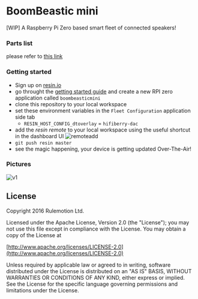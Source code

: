 # BoomBeastic mini
 [WIP] A Raspberry Pi Zero based smart fleet of connected speakers!

### Parts list
please refer to [this link](https://github.com/resin-io-playground/boombeastic/blob/master/docs/BoM.md)

### Getting started
* Sign up on [resin.io](https://dashboard.resin.io/signup)
* go throught the [getting started guide](http://docs.resin.io/raspberrypi/nodejs/getting-started/) and create a new RPI zero application called `boombeasticmini`
* clone this repository to your local workspace
* set these environment variables in the `Fleet Configuration` application side tab
  * `RESIN_HOST_CONFIG_dtoverlay` = `hifiberry-dac`
* add the *resin remote* to your local workspace using the useful shortcut in the dashboard UI ![remoteadd](https://raw.githubusercontent.com/resin-io-playground/boombeastic/master/docs/gitresinremote.png)
* `git push resin master`
* see the magic happening, your device is getting updated Over-The-Air!

### Pictures
![v1](https://raw.githubusercontent.com/resin-io-playground/boombeastic/master/docs/20160712_005947.jpg)

## License

Copyright 2016 Rulemotion Ltd.

Licensed under the Apache License, Version 2.0 (the "License");
you may not use this file except in compliance with the License.
You may obtain a copy of the License at

[http://www.apache.org/licenses/LICENSE-2.0](http://www.apache.org/licenses/LICENSE-2.0)

Unless required by applicable law or agreed to in writing, software
distributed under the License is distributed on an "AS IS" BASIS,
WITHOUT WARRANTIES OR CONDITIONS OF ANY KIND, either express or implied.
See the License for the specific language governing permissions and
limitations under the License.
